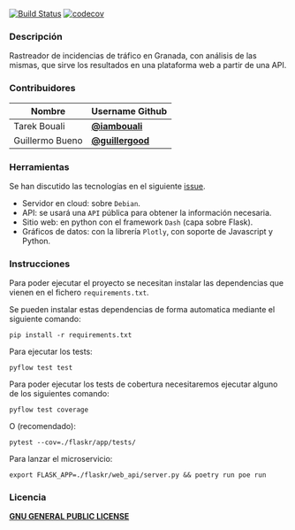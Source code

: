 [![Build Status](https://travis-ci.org/testing-kakapos/curso-QA.svg?branch=master)](https://travis-ci.org/github/testing-kakapos/curso-QA)
[![codecov](https://codecov.io/gh/testing-kakapos/curso-QA/branch/master/graph/badge.svg)](https://codecov.io/gh/testing-kakapos/curso-QA)

### Descripción
Rastreador de incidencias de tráfico en Granada, con análisis de las mismas, que sirve los resultados en una plataforma web a partir de una API.

### Contribuidores

Nombre             | Username Github
------------------ | ------------------
 Tarek Bouali | [**@iambouali**](https://github.com/iambouali)
 Guillermo Bueno | [**@guillergood**](https://github.com/Guillergood)

### Herramientas 

Se han discutido las tecnologías en el siguiente [issue](https://github.com/testing-kakapos/curso-QA/issues/6).

* Servidor en cloud: sobre `Debian`.
* API: se usará una `API` pública para obtener la información necesaria.
* Sitio web: en python con el framework `Dash` (capa sobre Flask).
* Gráficos de datos: con la librería `Plotly`, con soporte de Javascript y Python.



### Instrucciones

Para poder ejecutar el proyecto se necesitan instalar las dependencias que vienen en el fichero `requirements.txt`.

Se pueden instalar estas dependencias de forma automatica mediante el siguiente comando: 

```
pip install -r requirements.txt
```

Para ejecutar los tests:

```
pyflow test test
```

Para poder ejecutar los tests de cobertura necesitaremos ejecutar alguno de los siguientes comando:

```
pyflow test coverage
```
O (recomendado):

```
pytest --cov=./flaskr/app/tests/
```

Para lanzar el microservicio:

```
export FLASK_APP=./flaskr/web_api/server.py && poetry run poe run
```
### Licencia

[**GNU GENERAL PUBLIC LICENSE**](https://github.com/testing-kakapos/curso-QA/blob/master/LICENSE)
